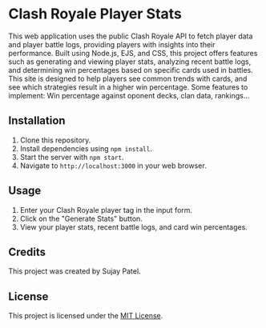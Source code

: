 # Clash Royale Player Stats

This web application uses the public Clash Royale API to fetch player data and player battle logs, providing players with 
insights into their performance. Built using Node.js, EJS, and CSS, this project offers features such as generating and viewing player stats, 
analyzing recent battle logs, and determining win percentages based on specific cards used in battles. This site is designed to help
players see common trends with cards, and see which strategies result in a higher win percentage. Some features to implement: Win percentage against oponent decks,
clan data, rankings...

## Installation

1. Clone this repository.
2. Install dependencies using `npm install`.
3. Start the server with `npm start`.
4. Navigate to `http://localhost:3000` in your web browser.

## Usage

1. Enter your Clash Royale player tag in the input form.
2. Click on the "Generate Stats" button.
3. View your player stats, recent battle logs, and card win percentages.

## Credits

This project was created by Sujay Patel.

## License

This project is licensed under the [MIT License](https://opensource.org/licenses/MIT).
